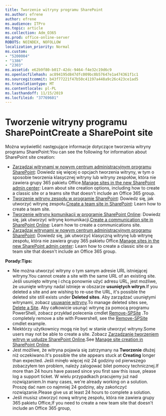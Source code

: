 ```yaml
---
title: Tworzenie witryny programu SharePoint
ms.author: efrene
author: efrene
ms.audience: ITPro
ms.topic: article
ms.collection: Adm_O365
ms.prod: office-online-server
ROBOTS: NOINDEX, NOFOLLOW
localization_priority: Normal
ms.custom:
- "5200004"
- "1386"
- "2303"
ms.assetid: e62b9f80-b017-42dc-9464-f4e32c19d6c9
ms.openlocfilehash: ac894195d847dfc009bc0b57647e1a474361f1c1
ms.sourcegitcommit: b43f77221f47b50c41197a448a9c26c423ce1ad5
ms.translationtype: MT
ms.contentlocale: pl-PL
ms.lasthandoff: 11/15/2019
ms.locfileid: "37769601"
---
```

# <a name="create-a-sharepoint-site"></a><span data-ttu-id="9384b-102">Tworzenie witryny programu SharePoint</span><span class="sxs-lookup"><span data-stu-id="9384b-102">Create a SharePoint site</span></span>

<span data-ttu-id="9384b-103">Można wyświetlić następujące informacje dotyczące tworzenia witryny programu SharePoint:</span><span class="sxs-lookup"><span data-stu-id="9384b-103">You can see the following for information about SharePoint site creation:</span></span>
- <span data-ttu-id="9384b-104">[Zarządzaj witrynami w nowym centrum administracyjnym programu SharePoint](https://docs.microsoft.com/sharepoint/manage-site-creation): Dowiedz się więcej o opcjach tworzenia witryny, w tym o sposobie tworzenia klasycznej witryny lub witryny zespołów, która nie zawiera grupy 365 pakietu Office.</span><span class="sxs-lookup"><span data-stu-id="9384b-104">[Manage sites in the new SharePoint admin center](https://docs.microsoft.com/sharepoint/manage-site-creation): Learn about site creation options, including how to create a classic site or a teams site that doesn't include an Office 365 group.</span></span>
- <span data-ttu-id="9384b-105">[Tworzenie witryny zespołu w programie SharePoint](https://support.office.com/article/create-a-team-site-in-sharepoint-ef10c1e7-15f3-42a3-98aa-b5972711777d): Dowiedz się, jak utworzyć witrynę zespołu.</span><span class="sxs-lookup"><span data-stu-id="9384b-105">[Create a team site in SharePoint](https://support.office.com/article/create-a-team-site-in-sharepoint-ef10c1e7-15f3-42a3-98aa-b5972711777d): Learn how to create a team site.</span></span>
- <span data-ttu-id="9384b-106">[Tworzenie witryny komunikacji w programie SharePoint Online](https://support.office.com/article/7fb44b20-a72f-4d2c-9173-fc8f59ba50eb): Dowiedz się, jak utworzyć witrynę komunikacji.</span><span class="sxs-lookup"><span data-stu-id="9384b-106">[Create a communication site in SharePoint Online](https://support.office.com/article/7fb44b20-a72f-4d2c-9173-fc8f59ba50eb): Learn how to create a communications site.</span></span>
- <span data-ttu-id="9384b-107">[Zarządzaj witrynami w nowym centrum administracyjnym programu SharePoint](https://docs.microsoft.com/sharepoint/manage-sites-in-new-admin-center#create-a-site): Dowiedz się, jak utworzyć klasyczną witrynę lub witrynę zespołu, która nie zawiera grupy 365 pakietu Office.</span><span class="sxs-lookup"><span data-stu-id="9384b-107">[Manage sites in the new SharePoint admin center](https://docs.microsoft.com/sharepoint/manage-sites-in-new-admin-center#create-a-site):  Learn how to create a classic site or a team site that doesn't include an Office 365 group.</span></span>


  
<span data-ttu-id="9384b-108">**Porady:**</span><span class="sxs-lookup"><span data-stu-id="9384b-108">**Tips:**</span></span>
- <span data-ttu-id="9384b-109">Nie można utworzyć witryny o tym samym adresie URL istniejącej witryny.</span><span class="sxs-lookup"><span data-stu-id="9384b-109">You cannot create a site with the same URL of an existing site.</span></span> <span data-ttu-id="9384b-110">Jeśli usunięto witrynę i chcą ponownie użyć adresu URL, jest możliwe, że usunięte witryny nadal istnieje w obszarze **usuniętych witryn**.</span><span class="sxs-lookup"><span data-stu-id="9384b-110">If you deleted a site and are wishing to re-use the URL, it's possible the deleted site still exists under **Deleted sites**.</span></span> <span data-ttu-id="9384b-111">Aby zarządzać usuniętymi witrynami, zobacz [usuwanie witryny](https://docs.microsoft.com/sharepoint/manage-sites-in-new-admin-center#delete-a-site).</span><span class="sxs-lookup"><span data-stu-id="9384b-111">To manage deleted sites see, [Delete a Site](https://docs.microsoft.com/sharepoint/manage-sites-in-new-admin-center#delete-a-site).</span></span> <span data-ttu-id="9384b-112">Aby całkowicie usunąć witrynę za pomocą programu PowerShell, zobacz przykład polecenia cmdlet [Remove-SPSite](https://docs.microsoft.com/sharepoint/manage-sites-in-new-admin-center#delete-a-site) .</span><span class="sxs-lookup"><span data-stu-id="9384b-112">To completely remove a site with Powershell, see the [Remove-SPSite](https://docs.microsoft.com/sharepoint/manage-sites-in-new-admin-center#delete-a-site) cmdlet example.</span></span>
- <span data-ttu-id="9384b-113">Niektórzy użytkownicy mogą nie być w stanie utworzyć witryny.</span><span class="sxs-lookup"><span data-stu-id="9384b-113">Some users may not be able to create a site.</span></span> <span data-ttu-id="9384b-114">Zobacz [Zarządzanie tworzeniem witryn w usłudze SharePoint Online](https://docs.microsoft.com/sharepoint/manage-site-creation).</span><span class="sxs-lookup"><span data-stu-id="9384b-114">See [Manage site creation in SharePoint Online](https://docs.microsoft.com/sharepoint/manage-site-creation).</span></span>
- <span data-ttu-id="9384b-115">Jest możliwe, że witryna pojawia się zatrzymany na **Tworzenie** dłużej niż oczekiwano.</span><span class="sxs-lookup"><span data-stu-id="9384b-115">It's possible the site appears stuck at **Creating** longer than expected.</span></span> <span data-ttu-id="9384b-116">Jeśli minęło więcej niż 24 godziny od pierwszego zobaczyłem ten problem, należy zalogować bilet pomocy technicznej.</span><span class="sxs-lookup"><span data-stu-id="9384b-116">If more than 24 hours have passed since you first saw this issue, please log a support ticket.</span></span> <span data-ttu-id="9384b-117">W wielu przypadkach pracujemy już nad rozwiązaniem.</span><span class="sxs-lookup"><span data-stu-id="9384b-117">In many cases, we're already working on a solution.</span></span> <span data-ttu-id="9384b-118">Proszę dać nam co najmniej 24 godziny, aby zakończyć rozwiązanie.</span><span class="sxs-lookup"><span data-stu-id="9384b-118">Please give us at least 24 hours to complete a solution.</span></span>
- <span data-ttu-id="9384b-119">Jeśli musisz utworzyć nową witrynę zespołu, która nie zawiera grupy 365 pakietu Office,</span><span class="sxs-lookup"><span data-stu-id="9384b-119">If you need to create a new team site that doesn't include an Office 365 group,</span></span> 


